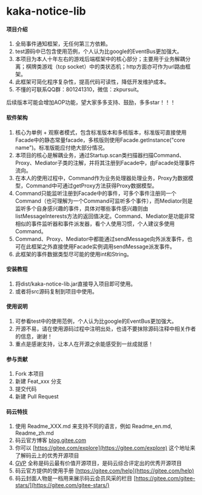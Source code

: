 # kaka-notice-lib

#### 项目介绍
1. 全局事件通知框架，无任何第三方依赖。
2. test源码中已包含使用范例，个人认为比google的EventBus更加强大。
3. 本项目为本人十年左右的游戏后端框架中的核心部分；主要用于业务解耦分离；棋牌类游戏（tcp socket）中的类状态机；http方面亦可作为url路由框架。
4. 此框架可简化程序复杂性，提高代码可读性，降低开发维护成本。
5. 不懂的可联系QQ群：801241310，微信：zkpursuit。

后续版本可能会增加AOP功能，望大家多多支持、鼓励，多多star！！！

#### 软件架构
1. 核心为单例 + 观察者模式，包含标准版本和多核版本，标准版可直接使用Facade中的静态常量facade，多核版则使用Facade.getInstance("core name")。标准版能应付绝大部分情况。
2. 本项目的核心是解耦业务，通过Startup.scan类扫描器扫描Command、Proxy、Mediator子类的注解，并将其注册到Facade中，由Facade处理事件流向。
3. 在本人的使用过程中，Command作为业务处理器处理业务，Proxy为数据模型，Command中可通过getProxy方法获得Proxy数据模型。
4. Command只能监听注册到Facade中的事件，可多个事件注册同一个Command（也可理解为一个Command可监听多个事件），而Mediator则是监听多个自身感兴趣的事件，具体对哪些事件感兴趣则由listMessageInterests方法的返回值决定。Command、Mediator是功能非常相似的事件监听器和事件派发器，看个人使用习惯，个人建议多使用Command。
5. Command、Proxy、Mediator中都能通过sendMessage向外派发事件，也可在此框架之外直接使用Facade实例调用sendMessage派发事件。
6. 此框架的事件数据类型尽可能的使用int和String。


#### 安装教程

1. 将dist/kaka-notice-lib.jar直接导入项目即可使用。
2. 或者将src源码复制到项目中使用。

#### 使用说明

1. 可参看test中的使用范例，个人认为比google的EventBus更加强大。
2. 开源不易，请在使用源码过程中注明出处，也请不要抹除源码注释中相关作者的信息，谢谢！
3. 重点是感谢支持，让本人在开源之余能感受到一丝成就感！

#### 参与贡献

1. Fork 本项目
2. 新建 Feat_xxx 分支
3. 提交代码
4. 新建 Pull Request


#### 码云特技

1. 使用 Readme\_XXX.md 来支持不同的语言，例如 Readme\_en.md, Readme\_zh.md
2. 码云官方博客 [blog.gitee.com](https://blog.gitee.com)
3. 你可以 [https://gitee.com/explore](https://gitee.com/explore) 这个地址来了解码云上的优秀开源项目
4. [GVP](https://gitee.com/gvp) 全称是码云最有价值开源项目，是码云综合评定出的优秀开源项目
5. 码云官方提供的使用手册 [https://gitee.com/help](https://gitee.com/help)
6. 码云封面人物是一档用来展示码云会员风采的栏目 [https://gitee.com/gitee-stars/](https://gitee.com/gitee-stars/)